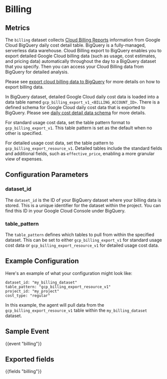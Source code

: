 # Billing

## Metrics

The `billing` dataset collects [Cloud Billing Reports](https://cloud.google.com/billing/docs/reports) information from Google Cloud BigQuery daily cost detail table. BigQuery is a fully-managed, serverless data warehouse. Cloud Billing export to BigQuery enables you to export detailed Google Cloud billing data (such as usage, cost estimates, and pricing data) automatically throughout the day to a BigQuery dataset that you specify. Then you can access your Cloud Billing data from BigQuery for detailed analysis.

Please see [export cloud billing data to BigQuery](https://cloud.google.com/billing/docs/how-to/export-data-bigquery) for more details on how to export billing data.

In BigQuery dataset, detailed Google Cloud daily cost data is loaded into a data table named `gcp_billing_export_v1_<BILLING_ACCOUNT_ID>`. There is a defined schema for Google Cloud daily cost data that is exported to BigQuery. Please see [daily cost detail data schema](https://cloud.google.com/billing/docs/how-to/export-data-bigquery-tables#data-schema) for more details.

For standard usage cost data, set the table pattern format to `gcp_billing_export_v1`. This table pattern is set as the default when no other is specified.

For detailed usage cost data, set the table pattern to `gcp_billing_export_resource_v1`. Detailed tables include the standard fields and additional fields, such as `effective_price`, enabling a more granular view of expenses.

## Configuration Parameters

### dataset_id

The `dataset_id` is the ID of your BigQuery dataset where your billing data is stored. This is a unique identifier for the dataset within the project. You can find this ID in your Google Cloud Console under BigQuery.

### table_pattern

The `table_pattern` defines which tables to pull from within the specified dataset. This can be set to either `gcp_billing_export_v1` for standard usage cost data or `gcp_billing_export_resource_v1` for detailed usage cost data.

## Example Configuration

Here's an example of what your configuration might look like:

```
dataset_id: "my_billing_dataset"
table_pattern: "gcp_billing_export_resource_v1"
project_id: "my_project"
cost_type: "regular"
```

In this example, the agent will pull data from the `gcp_billing_export_resource_v1` table within the `my_billing_dataset` dataset.

## Sample Event
    
{{event "billing"}}

## Exported fields

{{fields "billing"}}